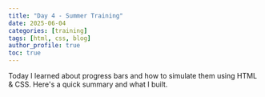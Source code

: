 ```yaml
---
title: "Day 4 - Summer Training"
date: 2025-06-04
categories: [training]
tags: [html, css, blog]
author_profile: true
toc: true
---
```

Today I learned about progress bars and how to simulate them using HTML & CSS. Here's a quick summary and what I built.
